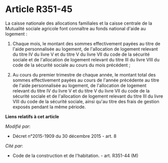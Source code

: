 # Article R351-45

La caisse nationale des allocations familiales et la       caisse centrale de la Mutualité sociale agricole font connaître au
fonds national d'aide au logement : 

1. Chaque mois, le montant des sommes effectivement payées au titre de l'aide personnalisée au logement, de l'allocation de
logement relevant du titre IV du livre V et du titre V du livre VII du code de la sécurité sociale  et de l'allocation de
logement relevant du titre III du livre VIII du code de la sécurité sociale au cours du mois précédent ; 

2. Au cours du premier trimestre de chaque année, le montant total des sommes effectivement payées au cours de l'année
précédente au titre de l'aide personnalisée au logement, de l'allocation de logement relevant du titre IV du livre V et du
titre V du livre VII du code de la sécurité sociale et de l'allocation de logement relevant du titre III du livre VIII du
code de la sécurité sociale, ainsi qu'au titre des frais de gestion exposés pendant la même période.

**Liens relatifs à cet article**

_Modifié par_:

  - Décret n°2015-1909 du 30 décembre 2015 - art. 8

_Cité par_:

  - Code de la construction et de l'habitation. - art. R351-44 (M)
